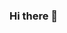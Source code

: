 ### Hi there 👋

<!--
**web3revo/web3revo** is a ✨ _special_ ✨ repository because its `README.md` (this file) appears on your GitHub profile.

Here are some ideas to get you started:
Animals don't sucide, they only killed by external forces like natural disasters or predators.
And we are not animals, we evolve.

- 🔭 I’m currently working on ...
- 🌱 I’m currently learning ...
- 👯 I’m looking to collaborate on ...
- 🤔 I’m looking for help with ...
- 💬 Ask me about ...
- 📫 How to reach me: ...
- 😄 Pronouns: ...
- ⚡ Fun fact: ...
-->
